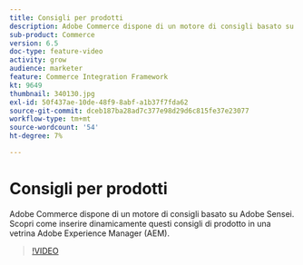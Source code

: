 ```yaml
---
title: Consigli per prodotti
description: Adobe Commerce dispone di un motore di consigli basato su Adobe Sensei. Scopri come inserire dinamicamente questi consigli di prodotto in una vetrina Adobe Experience Manager (AEM).
sub-product: Commerce
version: 6.5
doc-type: feature-video
activity: grow
audience: marketer
feature: Commerce Integration Framework
kt: 9649
thumbnail: 340130.jpg
exl-id: 50f437ae-10de-48f9-8abf-a1b37f7fda62
source-git-commit: dceb187ba28ad7c377e98d29d6c815fe37e23077
workflow-type: tm+mt
source-wordcount: '54'
ht-degree: 7%

---
```


# Consigli per prodotti

Adobe Commerce dispone di un motore di consigli basato su Adobe Sensei. Scopri come inserire dinamicamente questi consigli di prodotto in una vetrina Adobe Experience Manager (AEM).

>[!VIDEO](https://video.tv.adobe.com/v/340130/?learn=on)
